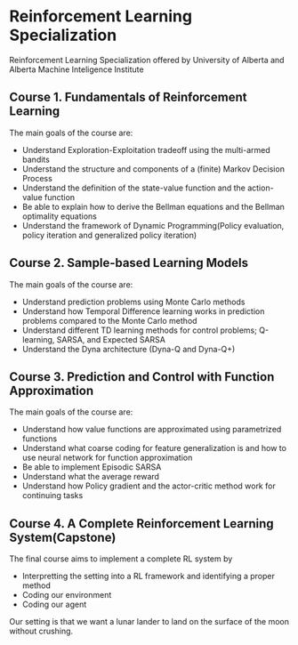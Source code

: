 # Reinforcement Learning Specialization
Reinforcement Learning Specialization offered by University of Alberta and Alberta Machine Inteligence Institute

## Course 1. Fundamentals of Reinforcement Learning
The main goals of the course are:
- Understand Exploration-Exploitation tradeoff using the multi-armed bandits
- Understand the structure and components of a (finite) Markov Decision Process
- Understand the definition of the state-value function and the action-value function
- Be able to explain how to derive the Bellman equations and the Bellman optimality equations
- Understand the framework of Dynamic Programming(Policy evaluation, policy iteration and generalized policy iteration)

## Course 2. Sample-based Learning Models
The main goals of the course are:
- Understand prediction problems using Monte Carlo methods
- Understand how Temporal Difference learning works in prediction problems compared to the Monte Carlo method
- Understand different TD learning methods for control problems; Q-learning, SARSA, and Expected SARSA
- Understand the Dyna architecture (Dyna-Q and Dyna-Q+)

## Course 3. Prediction and Control with Function Approximation
The main goals of the course are:
- Understand how value functions are approximated using parametrized functions
- Understand what coarse coding for feature generalization is and how to use neural network for function approximation
- Be able to implement Episodic SARSA
- Understand what the average reward
- Understand how Policy gradient and the actor-critic method work for continuing tasks

## Course 4. A Complete Reinforcement Learning System(Capstone)
The final course aims to implement a complete RL system by
- Interpretting the setting into a RL framework and identifying a proper method
- Coding our environment
- Coding our agent

Our setting is that we want a lunar lander to land on the surface of the moon without crushing.
